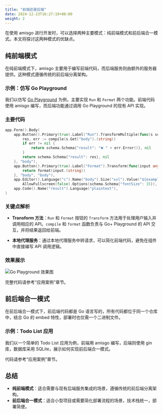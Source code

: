 ```yaml
---
title: "前端还是后端"
date: 2024-12-23T16:27:19+08:00
weight: 2
---
```


在使用 amisgo 进行开发时，可以选择两种主要模式：纯前端模式和前后端合一模式。本文将探讨这两种模式的优缺点。

## 纯前端模式

在纯前端模式下，amisgo 主要用于编写前端代码，而后端服务则由额外的服务器提供。这种模式遵循传统的前后端分离架构。

### 示例：仿写 Go Playground

我们以仿写 [Go Playground](https://go.dev/play) 为例，主要实现 `Run` 和 `Format` 两个功能。前端代码使用 amisgo 编写，而后端功能通过调用 Go Playground 的现有 API 实现。

### 主要代码

```go {hl_lines=[2,3,4,5,6,7,8,9,10,11]}
app.Form().Body(
	app.Button().Primary(true).Label("Run").TransformMultiple(func(s schema.Schema) (schema.Schema, error) {
		res, err := compile(s.Get("body").(string))
		if err != nil {
			return schema.Schema{"result": "❌ " + err.Error()}, nil
		}
		return schema.Schema{"result": res}, nil
	}, "body"),
	app.Button().Primary(true).Label("Format").Transform(func(input any) (any, error) {
		return format(input.(string))
	}, "body", "body"),
	app.Editor().Language("c").Name("body").Size("xxl").Value("${examples}").
		AllowFullscreen(false).Options(schema.Schema{"fontSize": 15}),
	app.Code().Name("result").Language("plaintext"),
)
```

### 关键点解析

- **Transform 方法**：`Run` 和 `Format` 按钮的 `Transform` 方法用于处理用户输入并调用相应的 API。`compile` 和 `format` 函数负责与 Go+ Playground 的 API 交互，并将结果返回给前端。

- **本地代理服务**：通过本地代理服务中转请求，可以简化前端代码，避免在组件中直接编写 API 调用逻辑。

### 效果展示

![Go Playground 效果图](/goplay.png)

完整代码请参考“应用案例”章节。

## 前后端合一模式

在前后端合一模式下，前后端代码都是 Go 语言写的，所有代码都位于同一个仓库中，结合 Go 的 embed 特性，部署时也仅需一个二进制文件。

### 示例：Todo List 应用

我们以一个简单的 Todo List 应用为例，前端用 amisgo 编写，后端则使用 gin 库，数据库采用 SQLite，展示如何实现前后端合一模式。

代码请参考“应用案例”章节。

## 总结

- **纯前端模式**：适合需要与现有后端服务集成的场景，遵循传统的前后端分离架构。
- **前后端合一模式**：适合小型项目或需要简化部署流程的场景，技术栈统一，部署简便。
